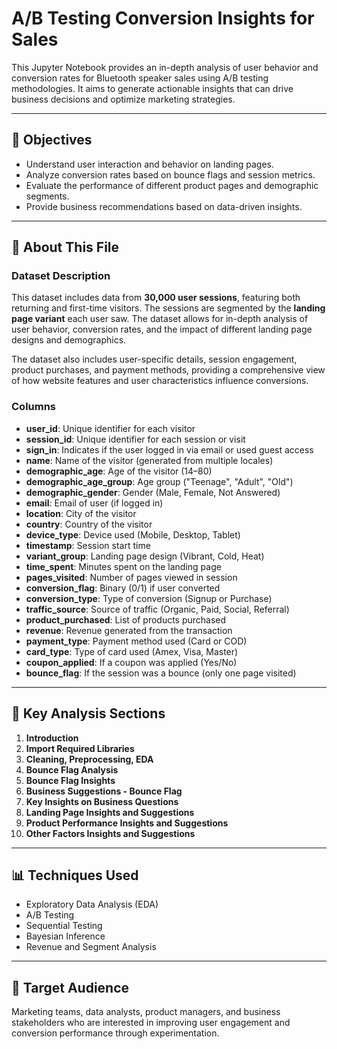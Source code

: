 # A/B Testing Conversion Insights for Sales

This Jupyter Notebook provides an in-depth analysis of user behavior and conversion rates for Bluetooth speaker sales using A/B testing methodologies. It aims to generate actionable insights that can drive business decisions and optimize marketing strategies.

---

## 📌 Objectives

- Understand user interaction and behavior on landing pages.  
- Analyze conversion rates based on bounce flags and session metrics.  
- Evaluate the performance of different product pages and demographic segments.  
- Provide business recommendations based on data-driven insights.

---

## 📂 About This File

### Dataset Description

This dataset includes data from **30,000 user sessions**, featuring both returning and first-time visitors. The sessions are segmented by the **landing page variant** each user saw. The dataset allows for in-depth analysis of user behavior, conversion rates, and the impact of different landing page designs and demographics.

The dataset also includes user-specific details, session engagement, product purchases, and payment methods, providing a comprehensive view of how website features and user characteristics influence conversions.

### Columns

- **user_id**: Unique identifier for each visitor  
- **session_id**: Unique identifier for each session or visit  
- **sign_in**: Indicates if the user logged in via email or used guest access  
- **name**: Name of the visitor (generated from multiple locales)  
- **demographic_age**: Age of the visitor (14–80)  
- **demographic_age_group**: Age group ("Teenage", "Adult", "Old")  
- **demographic_gender**: Gender (Male, Female, Not Answered)  
- **email**: Email of user (if logged in)  
- **location**: City of the visitor  
- **country**: Country of the visitor  
- **device_type**: Device used (Mobile, Desktop, Tablet)  
- **timestamp**: Session start time  
- **variant_group**: Landing page design (Vibrant, Cold, Heat)  
- **time_spent**: Minutes spent on the landing page  
- **pages_visited**: Number of pages viewed in session  
- **conversion_flag**: Binary (0/1) if user converted  
- **conversion_type**: Type of conversion (Signup or Purchase)  
- **traffic_source**: Source of traffic (Organic, Paid, Social, Referral)  
- **product_purchased**: List of products purchased  
- **revenue**: Revenue generated from the transaction  
- **payment_type**: Payment method used (Card or COD)  
- **card_type**: Type of card used (Amex, Visa, Master)  
- **coupon_applied**: If a coupon was applied (Yes/No)  
- **bounce_flag**: If the session was a bounce (only one page visited)  

---

## 🧠 Key Analysis Sections

1. **Introduction**  
2. **Import Required Libraries**  
3. **Cleaning, Preprocessing, EDA**  
4. **Bounce Flag Analysis**  
5. **Bounce Flag Insights**  
6. **Business Suggestions - Bounce Flag**  
7. **Key Insights on Business Questions**  
8. **Landing Page Insights and Suggestions**  
9. **Product Performance Insights and Suggestions**  
10. **Other Factors Insights and Suggestions**

---

## 📊 Techniques Used

- Exploratory Data Analysis (EDA)  
- A/B Testing  
- Sequential Testing  
- Bayesian Inference  
- Revenue and Segment Analysis

---

## 👥 Target Audience

Marketing teams, data analysts, product managers, and business stakeholders who are interested in improving user engagement and conversion performance through experimentation.
